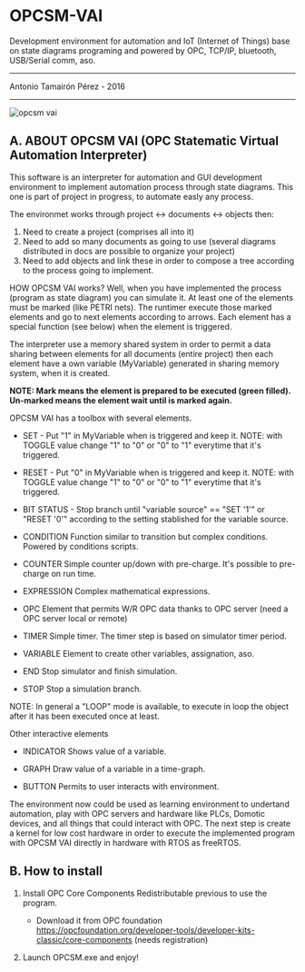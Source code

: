 # OPCSM-VAI
Development environment for automation and IoT (Internet of Things) base on state diagrams programing and powered by OPC, TCP/IP, bluetooth, USB/Serial comm, aso.

*****************************
Antonio Tamairón Pérez - 2016
*****************************

![opcsm vai](https://user-images.githubusercontent.com/19364208/32052563-f6292758-ba58-11e7-8d45-56d7eeab7c93.png)

A. ABOUT OPCSM VAI (OPC Statematic Virtual Automation Interpreter)
------------------------------------------------------------------
This software is an interpreter for automation and GUI development environment to implement automation process through state diagrams.
This one is part of project in progress, to automate easly any process.

The environmet works through project <-> documents <-> objects then:

1. Need to create a project (comprises all into it)
2. Need to add so many documents as going to use (several diagrams distributed in docs are possible to organize your project)
3. Need to add objects and link these in order to compose a tree according to the process going to implement.

HOW OPCSM VAI works?
Well, when you have implemented the process (program as state diagram) you can simulate it. 
At least one of the elements must be marked (like PETRI nets). The runtimer execute those marked elements and go to next elements 
according to arrows. Each element has a special function (see below) when the element is triggered.

The interpreter use a memory shared system in order to permit a data sharing between elements for all documents (entire project) then
each element have a own variable (MyVariable) generated in sharing memory system, when it is created.

<b>NOTE: Mark means the element is prepared to be executed (green filled). Un-marked means the element wait until is marked again.</b>

OPCSM VAI has a toolbox with several elements.
 
 - SET -
   Put "1" in MyVariable when is triggered and keep it.
   NOTE: with TOGGLE value change "1" to "0" or "0" to "1" everytime that it's triggered.
   
 - RESET -
   Put "0" in MyVariable when is triggered and keep it.
   NOTE: with TOGGLE value change "1" to "0" or "0" to "1" everytime that it's triggered.
   
 - BIT STATUS -
   Stop branch until "variable source" == "SET '1'" or "RESET '0'" according to the setting stablished for the variable source.
   
 - CONDITION
   Function similar to transition but complex conditions. Powered by conditions scripts.
   
 - COUNTER
   Simple counter up/down with pre-charge. It's possible to pre-charge on run time.
   
 - EXPRESSION
   Complex mathematical expressions.
   
 - OPC
   Element that permits W/R OPC data thanks to OPC server (need a OPC server local or remote)
   
 - TIMER
   Simple timer. The timer step is based on simulator timer period.
   
 - VARIABLE
   Element to create other variables, assignation, aso.
 
 - END
   Stop simulator and finish simulation.
   
 - STOP
   Stop a simulation branch.

 NOTE: In general a "LOOP" mode is available, to execute in loop the object after it has been executed once at least.

 Other interactive elements

 - INDICATOR
   Shows value of a variable.
   
 - GRAPH
   Draw value of a variable in a time-graph.
   
 - BUTTON
   Permits to user interacts with environment.

The environment now could be used as learning environment to undertand automation, play with OPC servers and hardware like PLCs, Domotic devices,
and all things that could interact with OPC. The next step is create a kernel for low cost hardware in order to execute the implemented program
with OPCSM VAI directly in hardware with RTOS as freeRTOS.

B. How to install
-----------------
1. Install OPC Core Components Redistributable previous to use the program.
   - Download it from OPC foundation 
     <br /> https://opcfoundation.org/developer-tools/developer-kits-classic/core-components (needs registration)
   
2. Launch OPCSM.exe and enjoy!
